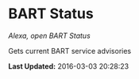 # BART Status
*Alexa, open BART Status*

Gets current BART service advisories

**Last Updated:** 2016-03-03 20:28:23